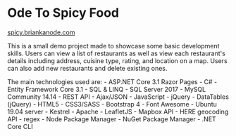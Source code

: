 # Ode To Spicy Food

[spicy.briankanode.com](https://spicy.briankanode.com/)

This is a small demo project made to showcase some basic development skills.
Users can view a list of restaurants as well as view each restaurant's details including address, cuisine type, rating, and location on a map.
Users can also add new restaurants and delete existing ones.

The main technologies used are:
    - ASP.NET Core 3.1 Razor Pages
    - C#
    - Entity Framework Core 3.1
    - SQL & LINQ
    - SQL Server 2017
    - MySQL Community 14.14
    - REST API
    - Ajax/JSON
    - JavaScript
    - jQuery
    - DataTables (jQuery)
    - HTML5
    - CSS3/SASS
    - Bootstrap 4
    - Font Awesome
    - Ubuntu 19.04 server
    - Kestrel
    - Apache
    - LeafletJS
    - Mapbox API
    - HERE geocoding API
    - regex
    - Node Package Manager
    - NuGet Package Manager
    - .NET Core CLI